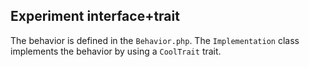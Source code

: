 ## Experiment interface+trait

The behavior is defined in the `Behavior.php`. The `Implementation` class implements the behavior by using a `CoolTrait` trait.
